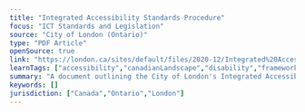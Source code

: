 ```yaml
---
title: "Integrated Accessibility Standards Procedure"
focus: "ICT Standards and Legislation"
source: "City of London (Ontario)"
type: "PDF Article"
openSource: true
link: "https://london.ca/sites/default/files/2020-12/Integrated%20Accessibility%20Standards%20Procedure.pdf"
learnTags: ["accessibility","canadianLandscape","disability","framework","government","ict","inclusivePractice","regulation"]
summary: "A document outlining the City of London's Integrated Accessibility Standards procedure."
keywords: []
jurisdiction: ["Canada","Ontario","London"]
---
```

